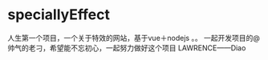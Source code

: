 # speciallyEffect
人生第一个项目，一个关于特效的网站，基于vue＋nodejs  。。 一起开发项目的@帅气的老刁，希望能不忘初心，一起努力做好这个项目
LAWRENCE——Diao
